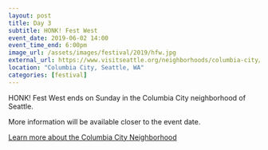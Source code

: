 ```yaml
---
layout: post
title: Day 3
subtitle: HONK! Fest West
event_date: 2019-06-02 14:00
event_time_end: 6:00pm
image_url: /assets/images/festival/2019/hfw.jpg
external_url: https://www.visitseattle.org/neighborhoods/columbia-city/
location: "Columbia City, Seattle, WA"
categories: [festival]
---
```


HONK! Fest West ends on Sunday in the Columbia City neighborhood of Seattle.

More information will be available closer to the event date.

[Learn more about the Columbia City Neighborhood](https://www.visitseattle.org/neighborhoods/columbia-city/)



